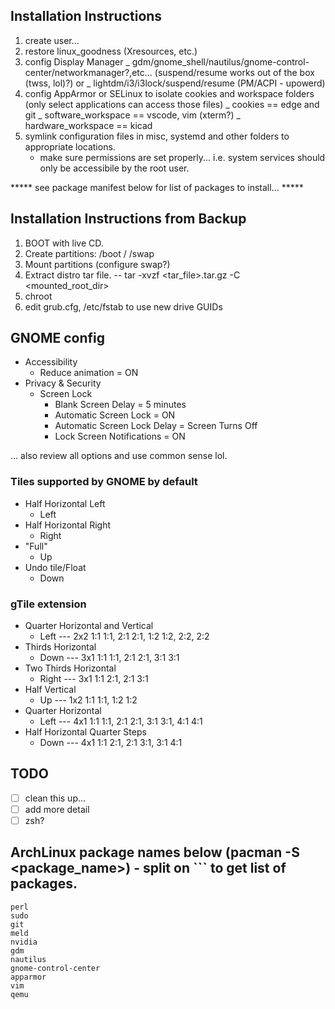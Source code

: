 ## Installation Instructions

1. create user...
2. restore linux_goodness (Xresources, etc.)
3. config Display Manager
	_ gdm/gnome_shell/nautilus/gnome-control-center/networkmanager?,etc... (suspend/resume works out of the box (twss, lol)?)
or 
	_ lightdm/i3/i3lock/suspend/resume (PM/ACPI - upowerd)
4. config AppArmor or SELinux to isolate cookies and workspace folders (only select applications can access those files)
	_ cookies == edge and git
	_ software_workspace == vscode, vim (xterm?)
	_ hardware_workspace == kicad
5. symlink configuration files in misc, systemd and other folders to appropriate locations.
	- make sure permissions are set properly... i.e. system services should only be accessibile by the root user.

***** see package manifest below for list of packages to install... *****

## Installation Instructions from Backup 

1. BOOT with live CD.
2. Create partitions:
	/boot
	/
	/swap
3. Mount partitions (configure swap?)
4. Extract distro tar file.
    -- tar -xvzf <tar_file>.tar.gz -C <mounted_root_dir>
5. chroot
6. edit grub.cfg, /etc/fstab to use new drive GUIDs

## GNOME config

- Accessibility
	- Reduce animation = ON
- Privacy & Security
	- Screen Lock
		- Blank Screen Delay = 5 minutes
		- Automatic Screen Lock = ON
		- Automatic Screen Lock Delay = Screen Turns Off 
		- Lock Screen Notifications = ON

... also review all options and use common sense lol.

### Tiles supported by GNOME by default

- Half Horizontal Left
	- <Super>Left
- Half Horizontal Right
	- <Super>Right
- "Full"
	- <Super>Up
- Undo tile/Float
	- <Super>Down

### gTile extension

- Quarter Horizontal and Vertical
	- <Control><Super>Left --- 2x2 1:1 1:1, 2:1 2:1, 1:2 1:2, 2:2, 2:2
- Thirds Horizontal
	- <Control><Super>Down --- 3x1 1:1 1:1, 2:1 2:1, 3:1 3:1
- Two Thirds Horizontal
	- <Control><Super>Right --- 3x1 1:1 2:1, 2:1 3:1
- Half Vertical
	- <Control><Super>Up --- 1x2 1:1 1:1, 1:2 1:2
- Quarter Horizontal
	- <Control><Super><Alt>Left --- 4x1 1:1 1:1, 2:1 2:1, 3:1 3:1, 4:1 4:1
- Half Horizontal Quarter Steps
	- <Control><Super><Alt>Down --- 4x1 1:1 2:1, 2:1 3:1, 3:1 4:1

## TODO

- [ ] clean this up...
- [ ] add more detail
- [ ] zsh?

## ArchLinux package names below (pacman -S <package_name>) - split on ``` to get list of packages.
```
perl
sudo
git
meld
nvidia
gdm
nautilus
gnome-control-center
apparmor
vim
qemu
```
